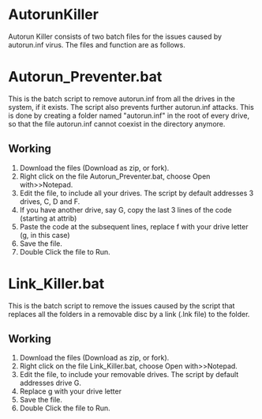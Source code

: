 AutorunKiller
=============
Autorun Killer consists of two batch files for the issues caused by autorun.inf virus. The files and function are as follows.


Autorun_Preventer.bat
=============
This is the batch script to remove autorun.inf from all the drives in the system, if it exists. The script also prevents further autorun.inf attacks. This is done by creating a folder named "autorun.inf" in the root of every drive, so that the file autorun.inf cannot coexist in the directory anymore.

Working
--------
1. Download the files (Download as zip, or fork).
2. Right click on the file Autorun_Preventer.bat, choose Open with>>Notepad.
3. Edit the file, to include all your drives. The script by default addresses 3 drives, C, D and F.
4. If you have another drive, say G, copy the last 3 lines of the code (starting at attrib)
5. Paste the code at the subsequent lines, replace f with your drive letter (g, in this case)
6. Save the file.
7. Double Click the file to Run.


Link_Killer.bat
=============
This is the batch script to remove the issues caused by the script that replaces all the folders in a removable disc by a link (.lnk file) to the folder. 

Working
--------
1. Download the files (Download as zip, or fork).
2. Right click on the file Link_Killer.bat, choose Open with>>Notepad.
3. Edit the file, to include your removable drives. The script by default addresses drive G.
4. Replace g with your drive letter
6. Save the file.
7. Double Click the file to Run.

